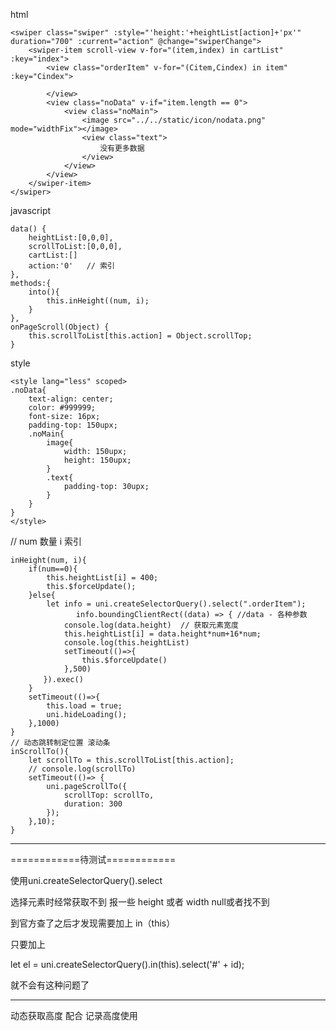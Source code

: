 html

``` 
<swiper class="swiper" :style="'height:'+heightList[action]+'px'" duration="700" :current="action" @change="swiperChange">
    <swiper-item scroll-view v-for="(item,index) in cartList" :key="index">
        <view class="orderItem" v-for="(Citem,Cindex) in item" :key="Cindex">

        </view>
        <view class="noData" v-if="item.length == 0">
            <view class="noMain">
                <image src="../../static/icon/nodata.png" mode="widthFix"></image>
                <view class="text">
                    没有更多数据
                </view>
            </view>
        </view>
    </swiper-item>
</swiper>
```

javascript

``` 
data() {
    heightList:[0,0,0],
    scrollToList:[0,0,0],
    cartList:[]
    action:'0'   // 索引
},
methods:{
    into(){
        this.inHeight((num, i);
    }
}, 
onPageScroll(Object) {
    this.scrollToList[this.action] = Object.scrollTop;
}
```

style

``` 
<style lang="less" scoped>
.noData{
    text-align: center;
    color: #999999;
    font-size: 16px;
    padding-top: 150upx;
    .noMain{
        image{
            width: 150upx;
            height: 150upx;
        }
        .text{
            padding-top: 30upx;
        }							
    }
}
</style>
```

// num 数量 i 索引

``` 
inHeight(num, i){
    if(num==0){
        this.heightList[i] = 400;
        this.$forceUpdate();
    }else{
        let info = uni.createSelectorQuery().select(".orderItem");
　　　 	 　	info.boundingClientRect((data) => { //data - 各种参数
            console.log(data.height)  // 获取元素宽度
            this.heightList[i] = data.height*num+16*num;
            console.log(this.heightList)
            setTimeout(()=>{
                this.$forceUpdate()
            },500)
　　    }).exec()
    }
    setTimeout(()=>{
        this.load = true;
        uni.hideLoading();
    },1000)
}
// 动态跳转制定位置 滚动条
inScrollTo(){
    let scrollTo = this.scrollToList[this.action];
    // console.log(scrollTo)
    setTimeout(()=> {
        uni.pageScrollTo({
            scrollTop: scrollTo,
            duration: 300
        });
    },10);
}
```

***********************
============待测试============

使用uni.createSelectorQuery().select

选择元素时经常获取不到 报一些 height 或者 width null或者找不到

到官方查了之后才发现需要加上 in（this）

只要加上

let el = uni.createSelectorQuery().in(this).select('#' + id); 

就不会有这种问题了

***********************

动态获取高度  配合  记录高度使用
